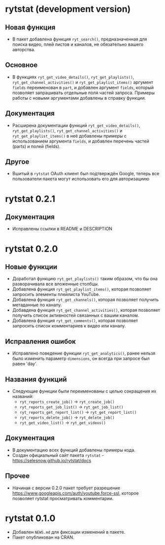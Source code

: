 # rytstat (development version)

## Новая функция
* В пакет добавлена функция `ryt_search()`, предназначенная для поиска видео, плей листов и каналов, не обязательно вашего авторства.

## Основное
* В функциях `ryt_get_video_details()`, `ryt_get_playlists()`, `ryt_get_channel_activities()` и `ryt_get_playlist_items()` аргумент `fields` переименован в `part`, и добавлен аргумент `fields`, который позволяет запрашивать отдельные поля частей запроса. Примеры работы с новыми аргументами добавлены в справку функции.

## Документация
* Расширена документации функций `ryt_get_video_details()`, `ryt_get_playlists()`, `ryt_get_channel_activities()` и `ryt_get_playlist_items()` в неё добавлены примеры с использованием аргумента `fields`, и добавлен перечень частей (parts) и полей (fields).

## Другое
* Вшитый в `rytstat` OAuth клиент был подтверждён Google, теперь все пользователи пакета могут использовать его для авторизациию

# rytstat 0.2.1

## Документация
* Исправлены ссылки в README и DESCRIPTION

# rytstat 0.2.0

## Новые функции
* Доработал функцию `ryt_get_playlists()` таким образом, что бы она разворачивала все вложенные столбцы.
* Добавлена функция `ryt_get_playlist_items()`, которая позволяет запросить элементы плейлиста YouTube.
* Добавлена функция `ryt_get_channels()`, которая позволяет получить метаданные по каналу.
* Добавдена функция `ryt_get_channel_activities()`, которая позволяет получить список активностей связанных с вашим каналом.
* Добавлена функция `ryt_get_comments()`, которая позволяет запросить список комментариев к видео или каналу.

## Исправления ошибок
* Исправлено поведение функции `ryt_get_analytics()`, ранее нельзя было изменить параметр `dimensions`, он всегда при запросе был равен 'day'.

## Названия функций
* Следующие функции были переименованы с целью сокращения их названий:
    * `ryt_reports_create_job()`      -> `ryt_create_job()`
    * `ryt_reports_get_job_list()`    -> `ryt_get_job_list()`
    * `ryt_reports_get_report_list()` -> `ryt_get_report_list()`
    * `ryt_reports_delete_job()`      -> `ryt_delete_job()`
    * `ryt_get_video_list()`          -> `ryt_get_videos()`
    
## Документация
* В документацию всех функций добавлены примеры кода. 
* Создан официальный сайт пакета `rytstat` - https://selesnow.github.io/rytstat/docs

## Прочее
* Начиная с версии 0.2.0 пакет требует разрешение https://www.googleapis.com/auth/youtube.force-ssl, которое позволяет rytstat просматривать комментарии.

# rytstat 0.1.0

* Добавлен `NEWS.md` для фиксации изменений в пакете.
* Пакет опубликован на CRAN.
